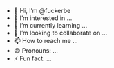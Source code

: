 - 👋 Hi, I’m @fuckerbe
- 👀 I’m interested in ...
- 🌱 I’m currently learning ...
- 💞️ I’m looking to collaborate on ...
- 📫 How to reach me ...
- 😄 Pronouns: ...
- ⚡ Fun fact: ...

<!---
fuckerbe/fuckerbe is a ✨ special ✨ repository because its `README.md` (this file) appears on your GitHub profile.
You can click the Preview link to take a look at your changes.
--->
